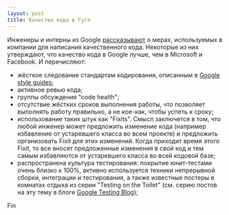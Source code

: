 ```yaml
---
layout: post
title: Качество кода в Гугл
---
```


Инженеры и интерны из Google [рассказывают](https://www.quora.com/What-is-the-code-quality-at-Google-like)
о мерах, используемых в компании для написания качественного кода.
Некоторые из них утверждают, что качество кода в Google лучше,
чем в Microsoft и Facebook. И перечисляют:

* жёсткое следование стандартам кодирования, описанным в [Google style guides](https://code.google.com/p/google-styleguide/);
* активное ревью кода;
* группы обсуждения "code health";
* отсутствие жёстких сроков выполнения работы, что позволяет выполнять работу правильно,
а не кое-как, чтобы успеть к сроку;
* использование таких штук как "Fixits". Смысл заключется в том, что
любой инженер может предложить изменение кода (например избавление от устаревшего класса во всем проекте)
и предложить организовать Fixit для этих изменений. Когда приходит время
этого Fixit, то все вносят предложенные изменения в свой код и тем самым избавляются от
устаревшего класса во всей кодовой базе;
* распространена культура тестирования: покрытие юнит-тестами очень близко к 100%,
активно используется техники непрерывной сборки, интеграции и тестирования,
а также известные постеры в комнатах отдыха из серии "Testing on the Toilet"
(см. серию постов на эту тему в блоге [Google Testing Blog](http://googletesting.blogspot.ru/search/label/TotT));

Fin
